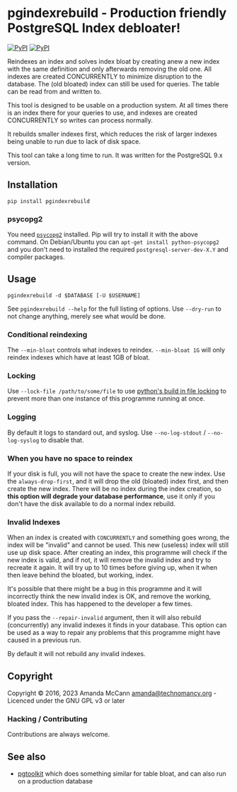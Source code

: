 # pgindexrebuild - Production friendly PostgreSQL Index debloater!

[![PyPI](https://img.shields.io/pypi/v/pgindexrebuild.svg?maxAge=2592000)]()
[![PyPI](https://img.shields.io/pypi/l/pgindexrebuild.svg?maxAge=2592000)]()

Reindexes an index and solves index bloat by creating anew a new index with the
same definition and only afterwards removing the old one. All indexes are
created CONCURRENTLY to minimize disruption to the database. The (old bloated)
index can still be used for queries. The table can be read from and written to.

This tool is designed to be usable on a production system. At all times there
is an index there for your queries to use, and indexes are created CONCURRENTLY
so writes can process normally.

It rebuilds smaller indexes first, which reduces the risk of larger indexes
being unable to run due to lack of disk space.

This tool can take a long time to run. It was written for the PostgreSQL 9.x version.

## Installation

    pip install pgindexrebuild

### psycopg2

You need [`psycopg2`](http://initd.org/psycopg/) installed. Pip will try to
install it with the above command. On Debian/Ubuntu you can `apt-get install
python-psycopg2` and you don't need to installed the required
`postgresql-server-dev-X.Y` and compiler packages.

## Usage

    pgindexrebuild -d $DATABASE [-U $USERNAME]

See `pgindexrebuild --help` for the full listing of options. Use `--dry-run` to
not change anything, merely see what would be done.

### Conditional reindexing

The `--min-bloat` controls what indexes to reindex. `--min-bloat 1G` will only
reindex indexes which have at least 1GB of bloat.

### Locking

Use `--lock-file /path/to/some/file` to use [python's build in file
locking](https://docs.python.org/2/library/fcntl.html) to prevent more than one
instance of this programme running at once.

### Logging

By default it logs to standard out, and syslog. Use `--no-log-stdout` /
`--no-log-syslog` to disable that.

### When you have no space to reindex

If your disk is full, you will not have the space to create the new index. Use
the `always-drop-first`, and it will drop the old (bloated) index first, and
then create the new index. There will be no index during the index creation, so
**this option will degrade your database performance**, use it only if you
don't have the disk available to do a normal index rebuild.

### Invalid Indexes

When an index is created with `CONCURRENTLY` and something goes wrong, the
index will be "invalid" and cannot be used. This new (useless) index will still
use up disk space. After creating an index, this programme will check if the
new index is valid, and if not, it will remove the invalid index and try to
recreate it again. It will try up to 10 times before giving up, when it when
then leave behind the bloated, but working, index.

It's possible that there might be a bug in this programme and it will
incorrectly think the new invalid index is OK, and remove the working, bloated
index. This has happened to the developer a few times.

If you pass the `--repair-invalid` argument, then it will also rebuild
(concurrently) any invalid indexes it finds in your database. This option can
be used as a way to repair any problems that this programme might have caused
in a previous run.

By default it will not rebuild any invalid indexes.

## Copyright

Copyright © 2016, 2023 Amanda McCann <amanda@technomancy.org> - Licenced under the GNU GPL v3 or later

### Hacking / Contributing

Contributions are always welcome.

## See also

 * [pgtoolkit](https://github.com/grayhemp/pgtoolkit) which does something
   similar for table bloat, and can also run on a production database
